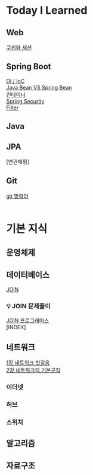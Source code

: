 # Today I Learned
## Web
[쿠키와 세션](https://github.com/hwang11/TIL/blob/master/WEB/%EC%BF%A0%ED%82%A4%EC%99%80%EC%84%B8%EC%85%98.md)

## Spring Boot
[DI / IoC](https://github.com/hwang11/TIL/blob/master/SpringBoot/IoC%20%26%20DI.md)    
[Java Bean VS Spring Bean](https://github.com/hwang11/TIL/blob/master/SpringBoot/Java%20Bean%20VS%20Spring%20Bean.md)    
[컨테이너](https://github.com/hwang11/TIL/blob/master/SpringBoot/Container.md)  
[Spring Security](https://github.com/hwang11/TIL/blob/master/SpringBoot/Spring%20Security.md)  
[Filter](https://github.com/hwang11/TIL/blob/master/SpringBoot/Filter.md)  

## Java
## JPA  
[연관매핑]  
## Git  
[git 명령어](https://github.com/hwang11/TIL/blob/master/git/git%EB%AA%85%EB%A0%B9%EC%96%B4.md)
<br>
<br>

# 기본 지식
## 운영체제
## 데이터베이스
[JOIN](https://github.com/hwang11/TIL/blob/master/%EB%8D%B0%EC%9D%B4%ED%84%B0%EB%B2%A0%EC%9D%B4%EC%8A%A4/JOIN.md)  
### 💡 JOIN 문제풀이  
[JOIN 프로그래머스](https://github.com/hwang11/TIL/blob/master/%EB%8D%B0%EC%9D%B4%ED%84%B0%EB%B2%A0%EC%9D%B4%EC%8A%A4/JOIN_programmers.md)  
[INDEX]
## 네트워크
[1장 네트워크 첫걸음](https://github.com/hwang11/TIL/blob/master/%EB%84%A4%ED%8A%B8%EC%9B%8C%ED%81%AC/1%EC%9E%A5%20%EB%84%A4%ED%8A%B8%EC%9B%8C%ED%81%AC%20%EC%B2%AB%EA%B1%B8%EC%9D%8C.md)  
[2장 네트워크의 기본규칙](https://github.com/hwang11/TIL/blob/master/%EB%84%A4%ED%8A%B8%EC%9B%8C%ED%81%AC/2%EC%9E%A5%20%EB%84%A4%ED%8A%B8%EC%9B%8C%ED%81%AC%EC%9D%98%20%EA%B8%B0%EB%B3%B8%20%EA%B7%9C%EC%B9%99.md)

### 이더넷  
### 허브
### 스위치

## 알고리즘
## 자료구조
